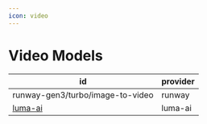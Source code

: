 ```yaml
---
icon: video
---
```


# Video Models

| id                                     | provider |
| -------------------------------------- | -------- |
| runway-gen3/turbo/image-to-video       | runway   |
| [luma-ai](../video-models/luma-ai-v2/) | luma-ai  |

